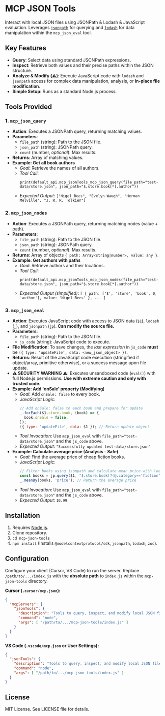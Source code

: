# MCP JSON Tools

Interact with local JSON files using JSONPath & Lodash & JavaScript evaluation.
Leverages [`jsonpath`](https://www.npmjs.com/package/jsonpath) for querying and [`lodash`](https://lodash.com/docs/) for data manipulation within the `mcp_json_eval` tool.

## Key Features

*   **Query**: Select data using standard JSONPath expressions.
*   **Inspect**: Retrieve both values and their precise paths within the JSON structure.
*   **Analyze & Modify (⚠️)**: Execute JavaScript code with `lodash` and `jsonpath` access for complex data manipulation, analysis, or **in-place file modification**.
*   **Simple Setup**: Runs as a standard Node.js process.

## Tools Provided

### 1. `mcp_json_query`

*   **Action**: Executes a JSONPath query, returning matching values.
*   **Parameters**:
    *   `file_path` (string): Path to the JSON file.
    *   `json_path` (string): JSONPath query.
    *   `count` (number, *optional*): Max results.
*   **Returns**: Array of matching values.
*   **Example: Get all book authors**
    *   *Goal*: Retrieve the names of all authors.
    *   *Tool Call*:
        ```tool_code
        print(default_api.mcp_jsonTools_mcp_json_query(file_path="test-data/store.json", json_path="$.store.book[*].author"))
        ```
    *   *Expected Output*: `["Nigel Rees", "Evelyn Waugh", "Herman Melville", "J. R. R. Tolkien"]`

### 2. `mcp_json_nodes`

*   **Action**: Executes a JSONPath query, returning matching nodes (value + path).
*   **Parameters**:
    *   `file_path` (string): Path to the JSON file.
    *   `json_path` (string): JSONPath query.
    *   `count` (number, *optional*): Max results.
*   **Returns**: Array of objects `{ path: Array<string|number>, value: any }`.
*   **Example: Get authors with paths**
    *   *Goal*: Retrieve authors and their locations.
    *   *Tool Call*:
        ```tool_code
        print(default_api.mcp_jsonTools_mcp_json_nodes(file_path="test-data/store.json", json_path="$.store.book[*].author"))
        ```
    *   *Expected Output (simplified)*: `[ { path: ['$', 'store', 'book', 0, 'author'], value: 'Nigel Rees' }, ... ]`

### 3. `mcp_json_eval`

*   **Action**: Executes JavaScript code with access to JSON data (`$1`), `lodash` (`_`), and `jsonpath` (`jp`). **Can modify the source file.**
*   **Parameters**:
    *   `file_path` (string): Path to the JSON file.
    *   `js_code` (string): JavaScript code to execute.
*   **File Modification**: To save changes, the *last expression* in `js_code` **must** be `({ type: 'updateFile', data: <new_json_object> })`.
*   **Returns**: Result of the JavaScript code execution (stringified if object/array, primitive otherwise), or a success message upon file update.
*   **⚠️ SECURITY WARNING ⚠️**: Executes unsandboxed code (`eval()`) with full Node.js permissions. **Use with extreme caution and only with trusted code.**
*   **Example: Add 'onSale' property (Modifying)**
    *   *Goal*: Add `onSale: false` to every book.
    *   *JavaScript Logic*:
        ```javascript
        // Add onSale: false to each book and prepare for update
        _.forEach($1.store.book, (book) => {
          book.onSale = false;
        });
        ({ type: 'updateFile', data: $1 }); // Return update object
        ```
    *   *Tool Invocation*: Use `mcp_json_eval` with `file_path="test-data/store.json"` and the `js_code` above.
    *   *Expected Output*: `"Successfully updated test-data/store.json"`
*   **Example: Calculate average price (Analysis - Safe)**
    *   *Goal*: Find the average price of cheap fiction books.
    *   *JavaScript Logic*:
        ```javascript
        // Filter books using jsonpath and calculate mean price with lodash
        const books = jp.query($1, "$.store.book[?(@.category=='fiction' && @.price < 15)]");
        _.meanBy(books, 'price'); // Return the average price
        ```
    *   *Tool Invocation*: Use `mcp_json_eval` with `file_path="test-data/store.json"` and the `js_code` above.
    *   *Expected Output*: `10.99`

## Installation

1.  Requires [Node.js](https://nodejs.org/).
2.  Clone repository.
3.  `cd mcp-json-tools`
4.  `npm install` (Installs `@modelcontextprotocol/sdk`, `jsonpath`, `lodash`, `zod`).

## Configuration

Configure your client (Cursor, VS Code) to run the server. Replace `/path/to/.../index.js` with the **absolute path** to `index.js` within the `mcp-json-tools` directory.

**Cursor (`.cursor/mcp.json`):**

```json
{
  "mcpServers": {
    "jsonTools": {
      "description": "Tools to query, inspect, and modify local JSON files.",
      "command": "node",
      "args": [ "/path/to/.../mcp-json-tools/index.js" ]
    }
  }
}
```

**VS Code (`.vscode/mcp.json` or User Settings):**

```json
{
  "jsonTools": {
    "description": "Tools to query, inspect, and modify local JSON files.",
    "command": "node",
    "args": [ "/path/to/.../mcp-json-tools/index.js" ]
  }
}
```

## License

MIT License. See LICENSE file for details.